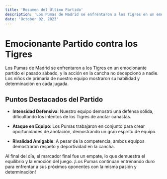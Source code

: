 ```yaml
---
title: 'Resumen del Último Partido'
description: 'Los Pumas de Madrid se enfrentaron a los Tigres en un emocionante partido el pasado sábado'
date: 'October 02, 2023'
---
```


# Emocionante Partido contra los Tigres

Los Pumas de Madrid se enfrentaron a los Tigres en un emocionante partido el pasado sábado, y la acción en la cancha no decepcionó a nadie. Los niños de primaria de nuestro equipo mostraron su habilidad y determinación en cada jugada.

## Puntos Destacados del Partido

- **Intensidad Defensiva**: Nuestro equipo demostró una defensa sólida, dificultando los intentos de los Tigres de anotar canastas.

- **Ataque en Equipo**: Los Pumas trabajaron en conjunto para crear oportunidades de anotación, demostrando un gran espíritu de equipo.

- **Rivalidad Amigable**: A pesar de la competencia, ambos equipos demostraron respeto y deportividad en la cancha.

Al final del día, el marcador final fue un empate, lo que demuestra el equilibrio y la emoción del juego. ¡Los Pumas continúan entrenando duro para enfrentar a sus próximos oponentes con la misma pasión y determinación!
